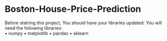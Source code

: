 # Boston-House-Price-Prediction
Before statring this project, You should have your libraries updated. You will need the following libraries:                                
•	numpy
•	matplotlib
•	pandas
•	sklearn


